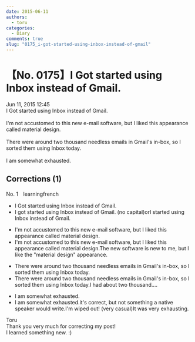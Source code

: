 ```yaml
---
date: 2015-06-11
authors:
  - toru
categories:
  - Diary
comments: true
slug: "0175_i-got-started-using-inbox-instead-of-gmail"
---
```


# 【No. 0175】I Got started using Inbox instead of Gmail.
<div class="date">Jun 11, 2015 12:45</div>
<div id="post"><div id="body_show_ori">
I Got started using Inbox instead of Gmail.<br/><br/>I'm not accustomed to this new e-mail software, but I liked this appearance called material design.<br/><br/>There were around two thousand needless emails in Gmail's in-box, so I sorted them using Inbox today.<br/><br/>I am somewhat exhausted.
</div></div>

<!-- more -->


## Corrections (1)
<div id="block"><div class="first_name"> No. 1　<span class="just_name">learningfrench</span></div><div id="block2">
<ul class="correction_field">
<li class="incorrect">I Got started using Inbox instead of Gmail.</li>
<li class="corrected correct">
I got started using Inbox instead of Gmail. (no capital)orI started using Inbox instead of Gmail.
</li>
</ul>
<ul class="correction_field">
<li class="incorrect">I'm not accustomed to this new e-mail software, but I liked this appearance called material design.</li>
<li class="corrected correct">
I'm not accustomed to this new e-mail software, but I liked this appearance called material design.The new software is new to me, but I like the "material design" appearance.
</li>
</ul>
<ul class="correction_field">
<li class="incorrect">There were around two thousand needless emails in Gmail's in-box, so I sorted them using Inbox today.</li>
<li class="corrected correct">
There were around two thousand needless emails in Gmail's in-box, so I sorted them using Inbox today.I had about two thousand....
</li>
</ul>
<ul class="correction_field">
<li class="incorrect">I am somewhat exhausted.</li>
<li class="corrected correct">
I am somewhat exhausted.it's correct, but not something a native speaker would write.I'm wiped out! (very casual)It was very exhausting.
</li>
</ul>
</div><div class="name"><span class="just_name">Toru</span><br>
Thank you very much for correcting my post!<br/>I learned something new. :)
</div>
</div>
